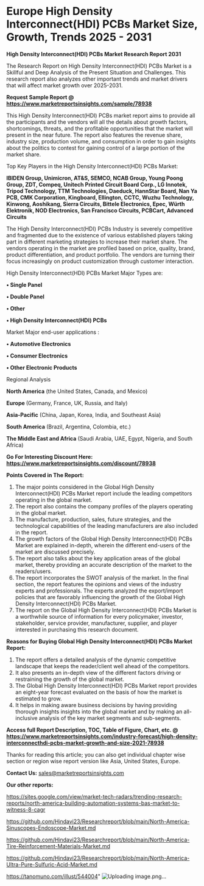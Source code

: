 # Europe High Density Interconnect(HDI) PCBs Market Size, Growth, Trends 2025 - 2031

<strong>High Density Interconnect(HDI) PCBs Market Research Report 2031</strong>

The Research Report on High Density Interconnect(HDI) PCBs Market is a Skillful and Deep Analysis of the Present Situation and Challenges. This research report also analyzes other important trends and market drivers that will affect market growth over 2025-2031.

<strong>Request Sample Report @ <a href=https://www.marketreportsinsights.com/sample/78938>https://www.marketreportsinsights.com/sample/78938</a></strong>

This High Density Interconnect(HDI) PCBs market report aims to provide all the participants and the vendors will all the details about growth factors, shortcomings, threats, and the profitable opportunities that the market will present in the near future. The report also features the revenue share, industry size, production volume, and consumption in order to gain insights about the politics to contest for gaining control of a large portion of the market share.

Top Key Players in the High Density Interconnect(HDI) PCBs Market:

<strong>IBIDEN Group, Unimicron, AT&S, SEMCO, NCAB Group, Young Poong Group, ZDT, Compeq, Unitech Printed Circuit Board Corp., LG Innotek, Tripod Technology, TTM Technologies, Daeduck, HannStar Board, Nan Ya PCB, CMK Corporation, Kingboard, Ellington, CCTC, Wuzhu Technology, Kinwong, Aoshikang, Sierra Circuits, Bittele Electronics, Epec, Würth Elektronik, NOD Electronics, San Francisco Circuits, PCBCart, Advanced Circuits</strong>

The High Density Interconnect(HDI) PCBs Industry is severely competitive and fragmented due to the existence of various established players taking part in different marketing strategies to increase their market share. The vendors operating in the market are profiled based on price, quality, brand, product differentiation, and product portfolio. The vendors are turning their focus increasingly on product customization through customer interaction.

High Density Interconnect(HDI) PCBs Market Major Types are:

<strong>• Single Panel

• Double Panel

• Other

• High Density Interconnect(HDI) PCBs</strong>

Market Major end-user applications :

<strong>• Automotive Electronics

• Consumer Electronics

• Other Electronic Products</strong>

Regional Analysis

</u><strong><b>North America</b></strong> (the United States, Canada, and Mexico)

<strong><b>Europe </b></strong>(Germany, France, UK, Russia, and Italy)

<strong><b>Asia-Pacific</b></strong> (China, Japan, Korea, India, and Southeast Asia)

<strong><b>South America</b></strong> (Brazil, Argentina, Colombia, etc.)

<strong><b>The Middle East and Africa</b></strong> (Saudi Arabia, UAE, Egypt, Nigeria, and South Africa)

<strong>Go For Interesting Discount Here: <a href=https://www.marketreportsinsights.com/discount/78938>https://www.marketreportsinsights.com/discount/78938</a></strong>

<strong>Points Covered in The Report:</strong>
<ol>
  <li>The major points considered in the Global High Density Interconnect(HDI) PCBs Market report include the leading competitors operating in the global market.</li>
  <li>The report also contains the company profiles of the players operating in the global market.</li>
  <li>The manufacture, production, sales, future strategies, and the technological capabilities of the leading manufacturers are also included in the report.</li>
  <li>The growth factors of the Global High Density Interconnect(HDI) PCBs Market are explained in-depth, wherein the different end-users of the market are discussed precisely.</li>
  <li>The report also talks about the key application areas of the global market, thereby providing an accurate description of the market to the readers/users.</li>
  <li>The report incorporates the SWOT analysis of the market. In the final section, the report features the opinions and views of the industry experts and professionals. The experts analyzed the export/import policies that are favorably influencing the growth of the Global High Density Interconnect(HDI) PCBs Market.</li>
  <li>The report on the Global High Density Interconnect(HDI) PCBs Market is a worthwhile source of information for every policymaker, investor, stakeholder, service provider, manufacturer, supplier, and player interested in purchasing this research document.</li>
</ol>
<strong>Reasons for Buying Global High Density Interconnect(HDI) PCBs Market Report:</strong>

<ol>
  <li>The report offers a detailed analysis of the dynamic competitive landscape that keeps the reader/client well ahead of the competitors.</li>
  <li>It also presents an in-depth view of the different factors driving or restraining the growth of the global market.</li>
  <li>The Global High Density Interconnect(HDI) PCBs Market report provides an eight-year forecast evaluated on the basis of how the market is estimated to grow.</li>
  <li>It helps in making aware business decisions by having providing thorough insights insights into the global market and by making an all-inclusive analysis of the key market segments and sub-segments.</li>
</ol>
<strong>Access full Report Description, TOC, Table of Figure, Chart, etc. @ <a href=https://www.marketreportsinsights.com/industry-forecast/high-density-interconnecthdi-pcbs-market-growth-and-size-2021-78938>https://www.marketreportsinsights.com/industry-forecast/high-density-interconnecthdi-pcbs-market-growth-and-size-2021-78938</a></strong>


Thanks for reading this article; you can also get individual chapter wise section or region wise report version like Asia, United States, Europe.

<strong>Contact Us:</strong>
sales@marketreportsinsights.com

<strong>Our other reports:</strong>

<a href=https://sites.google.com/view/market-tech-radars/trending-research-reports/north-america-building-automation-systems-bas-market-to-witness-8-cagr>https://sites.google.com/view/market-tech-radars/trending-research-reports/north-america-building-automation-systems-bas-market-to-witness-8-cagr</a>

<a href=https://github.com/Hindavi23/Researchreport/blob/main/North-America-Sinuscopes-Endoscope-Market.md>https://github.com/Hindavi23/Researchreport/blob/main/North-America-Sinuscopes-Endoscope-Market.md</a>

<a href=https://github.com/Hindavi23/Researchreport/blob/main/North-America-Tire-Reinforcement-Materials-Market.md>https://github.com/Hindavi23/Researchreport/blob/main/North-America-Tire-Reinforcement-Materials-Market.md</a>

<a href=https://github.com/Hindavi23/Researchreport/blob/main/North-America-Ultra-Pure-Sulfuric-Acid-Market.md>https://github.com/Hindavi23/Researchreport/blob/main/North-America-Ultra-Pure-Sulfuric-Acid-Market.md</a>

<a href=https://tanomuno.com/illust/544004>https://tanomuno.com/illust/544004</a>"
![Uploading image.png…]()
